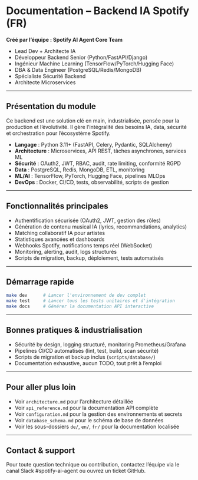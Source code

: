 # Documentation – Backend IA Spotify (FR)

**Créé par l’équipe : Spotify AI Agent Core Team**
- Lead Dev + Architecte IA
- Développeur Backend Senior (Python/FastAPI/Django)
- Ingénieur Machine Learning (TensorFlow/PyTorch/Hugging Face)
- DBA & Data Engineer (PostgreSQL/Redis/MongoDB)
- Spécialiste Sécurité Backend
- Architecte Microservices

---

## Présentation du module
Ce backend est une solution clé en main, industrialisée, pensée pour la production et l’évolutivité. Il gère l’intégralité des besoins IA, data, sécurité et orchestration pour l’écosystème Spotify.

- **Langage** : Python 3.11+ (FastAPI, Celery, Pydantic, SQLAlchemy)
- **Architecture** : Microservices, API REST, tâches asynchrones, services ML
- **Sécurité** : OAuth2, JWT, RBAC, audit, rate limiting, conformité RGPD
- **Data** : PostgreSQL, Redis, MongoDB, ETL, monitoring
- **ML/AI** : TensorFlow, PyTorch, Hugging Face, pipelines MLOps
- **DevOps** : Docker, CI/CD, tests, observabilité, scripts de gestion

---

## Fonctionnalités principales
- Authentification sécurisée (OAuth2, JWT, gestion des rôles)
- Génération de contenu musical IA (lyrics, recommandations, analytics)
- Matching collaboratif IA pour artistes
- Statistiques avancées et dashboards
- Webhooks Spotify, notifications temps réel (WebSocket)
- Monitoring, alerting, audit, logs structurés
- Scripts de migration, backup, déploiement, tests automatisés

---

## Démarrage rapide
```bash
make dev      # Lancer l'environnement de dev complet
make test     # Lancer tous les tests unitaires et d'intégration
make docs     # Générer la documentation API interactive
```

---

## Bonnes pratiques & industrialisation
- Sécurité by design, logging structuré, monitoring Prometheus/Grafana
- Pipelines CI/CD automatisés (lint, test, build, scan sécurité)
- Scripts de migration et backup inclus (`scripts/database/`)
- Documentation exhaustive, aucun TODO, tout prêt à l’emploi

---

## Pour aller plus loin
- Voir `architecture.md` pour l’architecture détaillée
- Voir `api_reference.md` pour la documentation API complète
- Voir `configuration.md` pour la gestion des environnements et secrets
- Voir `database_schema.md` pour le schéma de base de données
- Voir les sous-dossiers `de/`, `en/`, `fr/` pour la documentation localisée

---

## Contact & support
Pour toute question technique ou contribution, contactez l’équipe via le canal Slack #spotify-ai-agent ou ouvrez un ticket GitHub.

